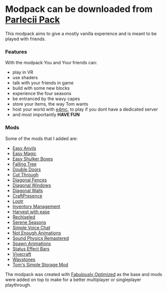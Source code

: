 # Modpack can be downloaded from [Parlecii Pack](https://modrinth.com/modpack/parlecii-pack)


This modpack aims to give a mostly vanilla experience and is meant to be played with friends.


### Features
With the modpack You and Your friends can:
- play in VR
- use shaders
- talk with your friends in game
- build with some new blocks
- experience the four seasons
- be entranced by the wavy capes
- store your items, the way Tom wants
- host your world with [e4mc](https://modrinth.com/mod/e4mc), to play if you dont have a dedicated server
- and most importantly **HAVE FUN**


### Mods
Some of the mods that I added are:
- [Easy Anvils](https://modrinth.com/mod/easy-anvils)
- [Easy Magic](https://modrinth.com/mod/easy-magic)
- [Easy Shulker Boxes](https://modrinth.com/mod/easy-shulker-boxes)
- [Falling Tree](https://modrinth.com/mod/fallingtree)
- [Double Doors](https://modrinth.com/mod/double-doors)
- [Cut Through](https://modrinth.com/mod/cut-through)
- [Diagonal Fences](https://modrinth.com/mod/diagonal-fences)
- [Diagonal Windows](https://modrinth.com/mod/diagonal-windows)
- [Diagonal Walls](https://modrinth.com/mod/diagonal-walls)
- [CraftPresence](https://modrinth.com/mod/craftpresence)
- [Lootr](https://modrinth.com/mod/lootr)
- [Inventory Management](https://modrinth.com/mod/inventory-management)
- [Harvest with ease](https://modrinth.com/mod/harvest-with-ease)
- [Rechiseled](https://modrinth.com/mod/rechiseled)
- [Serene Seasons](https://modrinth.com/mod/serene-seasons)
- [Simple Voice Chat](https://modrinth.com/mod/simple-voice-chat)
- [Not Enough Animations](https://modrinth.com/mod/not-enough-animations)
- [Sound Physics Remastered](https://modrinth.com/mod/sound-physics-remastered)
- [Spawn Animations](https://modrinth.com/mod/spawn-animations)
- [Status Effect Bars](https://modrinth.com/mod/status-effect-bars)
- [Vivecraft](https://modrinth.com/mod/vivecraft)
- [Waystones](https://modrinth.com/mod/waystones)
- [Tom's Simple Storage Mod](https://modrinth.com/mod/toms-storage)


The modpack was created with [Fabulously Optimized](https://modrinth.com/modpack/fabulously-optimized) as the base and mods were added on top to make for a better multiplayer or singleplayer playthrough.
